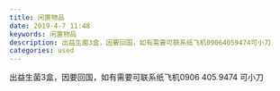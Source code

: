 ```yaml
---
title: 闲置物品
date: 2019-4-7 11:48
keywords: 闲置物品
description: 出益生菌3盒，因要回国，如有需要可联系纸飞机‭‭09064059474‬‬可小刀
categories: used
---
```

<td class="t_f" id="postmessage_3418751">

出益生菌3盒，因要回国，如有需要可联系纸飞机‭‭0906 405 9474‬‬ 可小刀<br/>
<img alt="" border="0" class="zoom" data-cf-modified-88f051d42a0810056da7d71e-="" file="http://www.flw.ph/data/appbyme/upload/image/201904/07/xRwCFnXPKpU0.jpg" id="aimg_CXHIS" lazyloadthumb="1" onclick="" onmouseover="" src="http://www.flw.ph/data/appbyme/upload/image/201904/07/xRwCFnXPKpU0.jpg"/><br/>
<br/>
</td>
